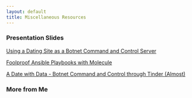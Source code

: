 ```yaml
---
layout: default
title: Miscellaneous Resources
---
```


### Presentation Slides

[Using a Dating Site as a Botnet Command and Control Server](/res/slides/Dating%20Site%20Botnet%20Command%20and%20Control.pdf)

[Foolproof Ansible Playbooks with Molecule](/res/slides/Foolproof%20Ansible%20Playbooks%20with%20Molecule.pdf)

[A Date with Data - Botnet Command and Control through Tinder (Almost)](Tinder%20C2.pdf)

### More from Me
